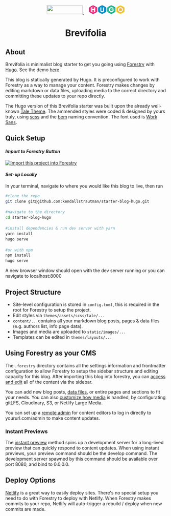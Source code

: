 <p align="center">
  <a style="padding-right: 16px;" href="https://forestry.io">
    <img src="https://app.forestry.io/assets/forestry-logotype-pos-c71a6bd237d9199d0457ba2811553997ff5bab0d2cd0e740686ab26c00d9c240.svg" width="112" height="28">
  </a>
  <a href="https://gohugo.io/">
    <img src="/static/hugo-logo-wide.svg" width="112" height="28">
  </a>
</p>
<h1 align="center">
  Brevifolia
</h1>

## About

Brevifolia is minimalist blog starter to get you going using [Forestry](https://forestry.io/) with [Hugo](https://gohugo.io/). See the demo [here](https://brevifolia-forestry-hugo.netlify.com/)

This blog is statically generated by Hugo. It is preconfigured to work with Forestry as a way to manage your content. Forestry makes changes by editing markdown or data files, uploading media to the correct directory and committing these updates to your repo directly.

The Hugo version of this Brevifolia starter was built upon the already well-known [Tale Theme](https://github.com/EmielH/tale-hugo). The ammended styles were coded & designed by yours truly, using [scss](https://sass-lang.com/) and the [bem](http://getbem.com/) naming convention. The font used is [Work Sans](https://fonts.google.com/specimen/Work+Sans). 

##  Quick Setup

#### *Import to Forestry Button*

<a href="https://app.forestry.io/quick-start?repo=kendallstrautman/starter-blog-hugo&engine=hugo&version=0.57.2&config=site">
    <img alt="Import this project into Forestry" src="https://assets.forestry.io/import-to-forestryK.svg" />
</a>

#### *Set-up Locally*
In your terminal, navigate to where you would like this blog to live, then run 
```bash
#clone the repo
git clone git@github.com:kendallstrautman/starter-blog-hugo.git

#navigate to the directory
cd starter-blog-hugo

#install dependencies & run dev server with yarn 
yarn install
hugo serve

#or with npm 
npm install
hugo serve
```
A new browser window should open with the dev server running or you can navigate to localhost:8000 

## Project Structure 

- Site-level configuration is stored in `config.toml`, this is required in the root for Forestry to setup the project. 
- Edit styles via `themes/assets/scss/tale/...`
- `content/...`contains all your markdown blog posts, pages & data files (e.g. authors list, info page data). 
- Images and media are uploaded to `static/images/...`
- Templates can be edited in `themes/layouts/...`

## Using Forestry as your CMS

The `.forestry` directory contains all the settings information and frontmatter configuration to allow Forestry to setup the sidebar structure and editing capacity for this blog. After importing this blog into forestry, you can [access and edit](https://forestry.io/docs/editing/) all of the content via the sidebar. 

You can add new blog posts, [data files](https://forestry.io/docs/editing/data-files/), or entire pages and sections to fit your needs. You can also [customize how media](https://forestry.io/docs/media/) is handled, by configurating gitLFS, Cloudinary, S3, or Netlify Large Media.

You can set up a [remote admin](https://forestry.io/docs/editing/remote-admin/) for content editors to log in directly to yoururl.com/admin to make content updates.

### Instant Previews

The [instant preview](https://forestry.io/docs/previews/instant-previews/) method spins up a development server for a long-lived preview that can quickly respond to content updates. When using instant previews, your preview command should be the develop command. The development server spawned by this command should be available over port 8080, and bind to 0.0.0.0.

## Deploy Options

[Netlify](https://www.netlify.com/blog/2016/09/29/a-step-by-step-guide-deploying-on-netlify/) is a great way to easily deploy sites. There's no special setup you need to do with Forestry to deploy with Netlify. When Forestry makes commits to your repo, Netlify will auto-trigger a rebuild / deploy when new commits are made.
